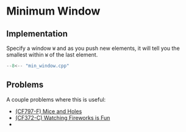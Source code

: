 # Minimum Window

## Implementation

Specify a window `W` and as you push new elements, it will tell you the smallest within `W` of the last element.

```cpp title="Minimum Window"
--8<-- "min_window.cpp"
```


## Problems

A couple problems where this is useful:

- [(CF797-F) Mice and Holes](https://codeforces.com/contest/797/problem/F)
- [(CF372-C) Watching Fireworks is Fun](https://codeforces.com/problemset/problem/372/C)
- 
